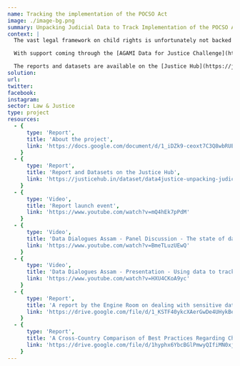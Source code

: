 ```yaml
---
name: Tracking the implementation of the POCSO Act
image: ./image-bg.png
summary: Unpacking Judicial Data to Track Implementation of the POCSO Act in Assam, Delhi & Haryana
context: |
  The vast legal framework on child rights is unfortunately not backed with data that can inform law and policy change as well as help in monitoring implementation of these laws. There is very little systematic information on what happens in courts, how do special laws and provisions pan out in practice, to what extent have they been able to meet their purpose, what are the challenges and how can these be overcome. The only official set of data that gives some insight on implementation of laws are the NCRB’s statistics on disposal of cases by police and court in terms of charge sheeting rate, rate of conviction and pendency percentage. District level data continues to remain a challenge on all counts.

  With support coming through the [AGAMI Data for Justice Challenge](https://agami.in/d4j/#tab_61f3dee24db36), we collaborated with [HAQ - Centre for Child Rights](https://www.haqcrc.org/) to study the implementation of the POCSO Act by curating and analysing data from the district courts of Assam, Haryana and Delhi. For this project, we curated court cases, from eCourts portal, registered under the POCSO Act between 2012 and 2020. Read more [here](https://docs.google.com/document/d/1_iDZk9-ceoxt7C3Q8wbRUEz0FmYQpcSMiiUNhBCw4KA/preview).

  The reports and datasets are available on the [Justice Hub](https://justicehub.in/dataset/data4justice-unpacking-judicial-data-to-track-implementation-of-the-pocso-act-in-assam-delhi-haryana). 
solution:
url: 
twitter:
facebook:
instagram:
sector: Law & Justice
type: project
resources:
  - {
      type: 'Report',
      title: 'About the project',
      link: 'https://docs.google.com/document/d/1_iDZk9-ceoxt7C3Q8wbRUEz0FmYQpcSMiiUNhBCw4KA/preview'
    }
  - {
      type: 'Report',
      title: 'Report and Datasets on the Justice Hub',
      link: 'https://justicehub.in/dataset/data4justice-unpacking-judicial-data-to-track-implementation-of-the-pocso-act-in-assam-delhi-haryana'
    } 
  - {
      type: 'Video',
      title: 'Report launch event',
      link: 'https://www.youtube.com/watch?v=mQ4hEk7pPdM'
    }
  - {
      type: 'Video',
      title: 'Data Dialogues Assam - Panel Discussion - The state of data for tracking child protection laws in Assam',
      link: 'https://www.youtube.com/watch?v=BmeTLuzUEwQ'
    }
  - {
      type: 'Video',
      title: 'Data Dialogues Assam - Presentation - Using data to track child protection laws in Assam',
      link: 'https://www.youtube.com/watch?v=HXU4CKoA9yc'
    }
  - {
      type: 'Report',
      title: 'A report by the Engine Room on dealing with sensitive datasets to highlight problems of Child Sexual Abuse in India.',
      link: 'https://drive.google.com/file/d/1_KSTF40ykcXAerGwDe4UHykBetwvazBj/view?usp=sharing'
    }
  - {
      type: 'Report',
      title: 'A Cross-Country Comparison of Best Practices Regarding Children’s Privacy in the Criminal Justice System prepared by the students from Macquarie University',
      link: 'https://drive.google.com/file/d/1hyphx6YbcBGlPmwyQIfiMN0xjN4aWdDg/view?usp=sharing'
    }
---
```

